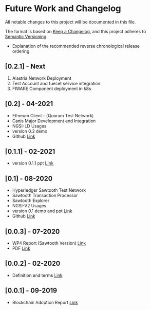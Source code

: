 # Future Work and Changelog

All notable changes to this project will be documented in this file.

The format is based on [Keep a Changelog](https://keepachangelog.com/en/1.0.0/),
and this project adheres to [Semantic Versioning](https://semver.org/spec/v2.0.0.html).

- Explanation of the recommended reverse chronological release ordering.

## [0.2.1] - Next

1. Alastria Network Deployment
2. Test Account and fuecet service integration
3. FIWARE Component deployment in k8s

## [0.2] - 04-2021

- Ethreum Client - (Quorum Test Network)
- Canis Major Development and Integration
- NGSI-LD Usages
- version 0.2 demo
- Github [Link](https://github.com/cattlechain)

## [0.1.1] - 02-2021

- version 0.1.1 ppt [Link](https://drive.google.com/file/d/1LANR6Dg9R-f7tiU9y6dnhdTJU9HEdcdf/view?usp=sharing)

## [0.1] - 08-2020

- Hyperledger Sawtooth Test Network
- Sawtooth Transaction Processor
- Sawtooth Explorer
- NGSI-V2 Usages
- version 0.1 demo and ppt [Link](https://drive.google.com/file/d/1LGl6R1jgOORgygDkig2WxqziNU5Wa1vc/view?usp=sharing)
- Github [Link](https://github.com/cattlechain)


## [0.0.3] - 07-2020

- WP4 Report (Sawtooth Version) [Link](https://docs.google.com/document/d/1Bf-yt485MXkusa-EliRQzEMuagMYP4tv6FFRGa_qPxE/edit?usp=sharing)
- PDF [Link](https://drive.google.com/file/d/1Lhymqrnu92LXHaOlhvKfT5UxDenKq-g4/view?usp=sharing)


## [0.0.2] - 02-2020

-  Definition and terms [Link](https://docs.google.com/document/d/1Rs1EI_IpH55vO18fywyCo3lOhBam_M9dH-sAiIiJKX8/edit?usp=sharing)

## [0.0.1] - 09-2019

-  Blockchain Adoption Report [Link](https://drive.google.com/file/d/1H-kmXXEzX1XANi6bh-Yu9FCm5C6NC0gC/view?usp=sharing)


